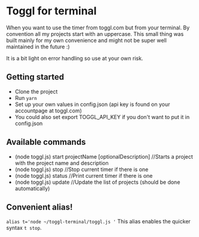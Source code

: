 # Toggl for terminal

When you want to use the timer from toggl.com but from your terminal. By convention all my projects start with an uppercase. This small thing was built mainly for my own convenience and might not be super well maintained in the future :)

It is a bit light on error handling so use at your own risk.

## Getting started

*   Clone the project
*   Run `yarn`
*   Set up your own values in config.json (api key is found on your accountpage at toggl.com)
*   You could also set export TOGGL_API_KEY if you don't want to put it in config.json

## Available commands

*   (node toggl.js) start projectName [optionalDescription] //Starts a project with the project name and description
*   (node toggl.js) stop //Stop current timer if there is one
*   (node toggl.js) status //Print current timer if there is one
*   (node toggl.js) update //Update the list of projects (should be done automatically)

## Convenient alias!

`alias t='node ~/toggl-terminal/toggl.js '`
This alias enables the quicker syntax `t stop`.
